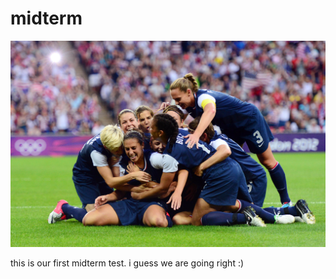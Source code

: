 # midterm
![teammates](images/team.jpg "team")

this is our first midterm test.
i guess we are going right :)